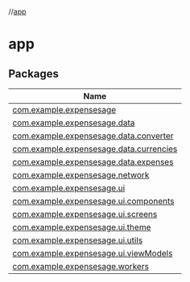 //[app](index.md)

# app

## Packages

| Name |
|---|
| [com.example.expensesage](app/com.example.expensesage/index.md) |
| [com.example.expensesage.data](app/com.example.expensesage.data/index.md) |
| [com.example.expensesage.data.converter](app/com.example.expensesage.data.converter/index.md) |
| [com.example.expensesage.data.currencies](app/com.example.expensesage.data.currencies/index.md) |
| [com.example.expensesage.data.expenses](app/com.example.expensesage.data.expenses/index.md) |
| [com.example.expensesage.network](app/com.example.expensesage.network/index.md) |
| [com.example.expensesage.ui](app/com.example.expensesage.ui/index.md) |
| [com.example.expensesage.ui.components](app/com.example.expensesage.ui.components/index.md) |
| [com.example.expensesage.ui.screens](app/com.example.expensesage.ui.screens/index.md) |
| [com.example.expensesage.ui.theme](app/com.example.expensesage.ui.theme/index.md) |
| [com.example.expensesage.ui.utils](app/com.example.expensesage.ui.utils/index.md) |
| [com.example.expensesage.ui.viewModels](app/com.example.expensesage.ui.viewModels/index.md) |
| [com.example.expensesage.workers](app/com.example.expensesage.workers/index.md) |
